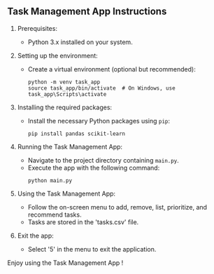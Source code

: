 Task Management App Instructions
---------------------------------

1. Prerequisites:
   - Python 3.x installed on your system.

2. Setting up the environment:
   - Create a virtual environment (optional but recommended):
     ```
     python -m venv task_app
     source task_app/bin/activate  # On Windows, use task_app\Scripts\activate
     ```

3. Installing the required packages:
   - Install the necessary Python packages using `pip`:
     ```
     pip install pandas scikit-learn
     ```

4. Running the Task Management App:
   - Navigate to the project directory containing `main.py`.
   - Execute the app with the following command:
     ```
     python main.py
     ```

5. Using the Task Management App:
   - Follow the on-screen menu to add, remove, list, prioritize, and recommend tasks.
   - Tasks are stored in the 'tasks.csv' file.

6. Exit the app:
   - Select '5' in the menu to exit the application.

Enjoy using the Task Management App !